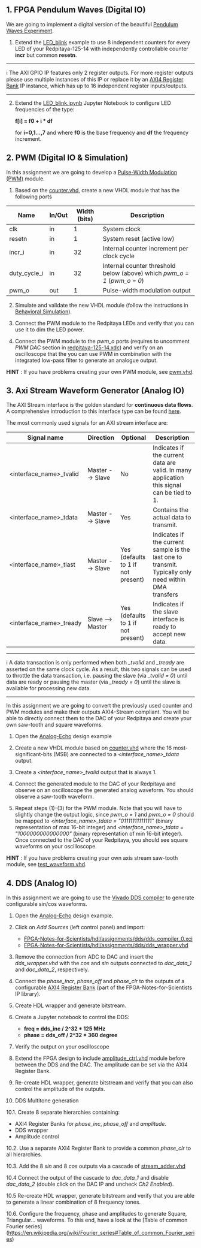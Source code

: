 ## 1. FPGA Pendulum Waves (Digital IO)
We are going to implement a digital version of the beautiful [Pendulum Waves Experiment](https://www.youtube.com/watch?v=yVkdfJ9PkRQ&t=0s&ab_channel=HarvardNaturalSciencesLectureDemonstrations).

1. Extend the [LED_blink](https://github.com/dspsandbox/FPGA-Notes-for-Scientists/wiki/LED-blink) example to use 8 independent counters for every LED of your Redpitaya-125-14 with independently controllable counter **incr** but common **resetn**. 
 
---
ℹ️ The AXI GPIO IP features only 2 register outputs. For more register outputs please use multiple instances of this IP or replace it by an [AXI4 Register Bank](https://github.com/dspsandbox/FPGA-Notes-for-Scientists/tree/main/ip/AXI4-register-bank) IP instance, which has up to 16 independent register inputs/outputs.

---

2. Extend the [LED_blink.ipynb](https://github.com/dspsandbox/FPGA-Notes-for-Scientists/blob/main/jupyter_notebooks/LED_blink.ipynb) Jupyter Notebook to configure LED frequencies of the type:

    **f[i] = f0 + i * df**

    for **i=0,1...,7** and where **f0** is the base frequency and **df** the frequency increment.


## 2. PWM (Digital IO & Simulation)
In this assignment we are going to develop a [Pulse-Width Modulation (PWM)](https://en.wikipedia.org/wiki/Pulse-width_modulation) module. 

1. Based on the [counter.vhd](https://github.com/dspsandbox/FPGA-Notes-for-Scientists/blob/main/hdl/counter.vhd), create a new VHDL module that has the following ports

|Name|In/Out | Width (bits) |Description |
|---|---|---|---|
|clk|in|1|System clock|
|resetn|in|1|System reset (active low)|
|incr_i|in|32|Internal counter increment per clock cycle| 
|duty_cycle_i|in|32|Internal counter threshold below (above) which *pwm_o = 1* (*pwm_o = 0*) |
|pwm_o|out|1|Pulse-width modulation output| 
  
2. Simulate and validate the new VHDL module (follow the instructions in [Behavioral Simulation](Behavioral-simulation)).

3. Connect the PWM module to the Redpitaya LEDs and verify that you can use it to dim the LED power.

4. Connect the PWM module to the *pwm_o* ports (requires to uncomment *PWM DAC* section in [redpitaya-125-14.xdc](https://github.com/dspsandbox/FPGA-Notes-for-Scientists/blob/main/sdc/redpitaya-125-14.xdc)) and verify on an oscilloscope that the you can use PWM in combination with the integrated low-pass filter to generate an analogue output.

**HINT** : If you have problems creating your own PWM module, see [pwm.vhd](https://github.com/dspsandbox/FPGA-Notes-for-Scientists/blob/main/hdl/assignments/pwm.vhd).

## 3. Axi Stream Waveform Generator (Analog IO)
The AXI Stream interface is the golden standard for **continuous data flows**. A comprehensive introduction to this interface type can be found [here](https://lauri.xn--vsandi-pxa.com/hdl/zynq/axi-stream.html).

The most commonly used signals for an AXI stream interface are:

|Signal name| Direction | Optional| Description|
|---|---|---|---|
|<interface_name>_tvalid| Master --> Slave | No | Indicates if the current data are valid. In many application this signal can be tied to 1.|
|<interface_name>_tdata| Master --> Slave | Yes| Contains the actual data to transmit. |
|<interface_name>_tlast| Master --> Slave | Yes (defaults to 1 if not present)| Indicates if the current sample is the last one to transmit. Typically only need within DMA transfers|
|<interface_name>_tready| Slave --> Master| Yes (defaults to 1 if not present)| Indicates if the slave interface is ready to accept new data.|

---
ℹ️ A data transaction is only performed when both *_tvalid* and *_tready* are asserted on the same clock cycle. As a result, this two signals can be used to throttle the data transaction, i.e. pausing the slave (via *_tvalid = 0*) until data are ready or pausing the master (via *_tready = 0*) until the slave is available for processing new data.

---


In this assignment we are going to convert the previously used counter and PWM modules and make their outputs AXI4-Stream compliant. You will be able to directly connect them to the DAC of your Redpitaya and create your own saw-tooth and square waveforms.

1. Open the [Analog-Echo](analog-echo) design example

1. Create a new VHDL module based on [counter.vhd](https://github.com/dspsandbox/FPGA-Notes-for-Scientists/blob/main/hdl/counter.vhd) where the 16 most-significant-bits (MSB) are connected to a *<interface_name>_tdata* output. 

2. Create a *<interface_name>_tvalid* output that is always 1.

3. Connect the generated module to the DAC of your Redpitaya and observe on an oscilloscope the generated analog waveform. You should observe a saw-tooth waveform.

4. Repeat steps (1)-(3) for the PWM module. Note that you will have to slightly change the output logic, since *pwm_o = 1* and *pwm_o = 0* should be mapped to *<interface_name>_tdata = "01111111111111"* (binary representation of max 16-bit integer) and *<interface_name>_tdata = "1000000000000000"* (binary representation of min 16-bit integer). Once connected to the DAC of your Redpitaya, you should see square waveforms on your oscilloscope.

**HINT** : If you have problems creating your own axis stream saw-tooth module, see [test_waveform.vhd](https://github.com/dspsandbox/FPGA-Notes-for-Scientists/blob/main/hdl/assignments/test_wave.vhd).


## 4. DDS (Analog IO)
In this assignment we are going to use the [Vivado DDS compiler](https://docs.xilinx.com/v/u/en-US/pg141-dds-compiler) to generate configurable sin/cos waveforms.

1. Open the [Analog-Echo](analog-echo) design example.

2. Click on *Add Sources* (left control panel) and import:
   * [FPGA-Notes-for-Scientists/hdl/assignments/dds/dds_compiler_0.xci](https://github.com/dspsandbox/FPGA-Notes-for-Scientists/blob/main/hdl/assignments/dds/dds_compiler_0.xci)
   * [FPGA-Notes-for-Scientists/hdl/assignments/dds/dds_wrapper.vhd](https://github.com/dspsandbox/FPGA-Notes-for-Scientists/blob/main/hdl/assignments/dds/dds_wrapper.vhd)

3. Remove the connection from ADC to DAC and insert the *dds_wrapper.vhd* with the *cos* and *sin* outputs connected to *dac_data_1* and *dac_data_2*, respectively.

4. Connect the *phase_incr*, *phase_off* and *phase_clr* to the outputs of a configurable  [AXI4 Register Bank](https://github.com/dspsandbox/FPGA-Notes-for-Scientists/tree/main/ip/AXI4-register-bank) (part of the FPGA-Notes-for-Scientists IP library).

5. Create HDL wrapper and generate bitstream.

6. Create a Jupyter notebook to control the DDS:
   * **freq = dds_inc / 2^32 * 125 MHz**
   * **phase = dds_off / 2^32 * 360 degree** 

7. Verify the output on your oscilloscope

8. Extend the FPGA design to include [amplitude_ctrl.vhd](https://github.com/dspsandbox/FPGA-Notes-for-Scientists/blob/main/hdl/amplitude_ctrl.vhd) module before between the DDS and the DAC. The amplitude can be set via the AXI4 Register Bank.

9. Re-create HDL wrapper, generate bitstream and verify that you can also control the amplitude of the outputs.

10. DDS Multitone generation

10.1. Create 8 separate hierarchies containing:
   * AXI4 Register Banks for *phase_inc*, *phase_off* and *amplitude*. 
   * DDS wrapper
   * Amplitude control

10.2. Use a separate AXI4 Register Bank to provide a common *phase_clr* to all hierarchies.

10.3. Add the 8 *sin* and 8 *cos* outputs via a cascade of [stream_adder.vhd](https://github.com/dspsandbox/FPGA-Notes-for-Scientists/blob/main/hdl/stream_adder.vhd) 

10.4 Connect the output of the cascade to *dac_data_1* and disable *dac_data_2* (double click on the DAC IP and uncheck *Ch2 Enabled*).

10.5 Re-create HDL wrapper, generate bitstream and verify that you are able to generate a linear combination of 8 frequency tones.

10.6. Configure the frequency, phase and amplitudes to generate Square, Triangular... waveforms. To this end, have a look at the [Table of common Fourier series] (https://en.wikipedia.org/wiki/Fourier_series#Table_of_common_Fourier_series)






